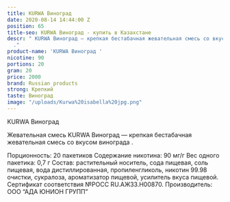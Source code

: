 ```yaml
---
title: KURWA Виноград
date: 2020-08-14 14:44:00 Z
position: 65
title-seo: KURWA Виноград - купить в Казахстане
descr: " KURWA Виноград — крепкая бестабачная жевательная смесь со вкусом винограда
  ."
product-name: 'KURWA Виноград '
nicotine: 90
portions: 20
gram: 20
price: 2000
brand: Russian products
strong: Крепкий
taste: Виноград
image: "/uploads/Kurwa%20isabella%20jpg.png"
---
```


KURWA Виноград 

Жевательная смесь KURWA Виноград — крепкая бестабачная жевательная смесь со вкусом винограда .

Порционность: 20 пакетиков
Содержание никотина: 90 мг/г
Вес одного пакетика: 0,7 г
Состав: растительный носитель, сода пищевая, соль пищевая, вода дистиллированная, пропиленгликоль, никотин 99.98 очистки, сукралоза, ароматизатор пищевой, усилитель вкуса пищевой.
Сертификат соответствия №РОСС RU.АЖ33.Н00870.
Производитель: ООО “АДА ЮНИОН ГРУПП”